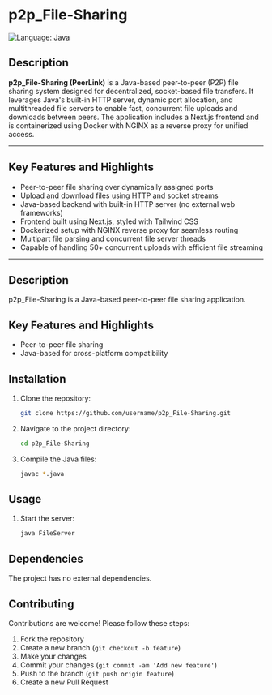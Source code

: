 # p2p_File-Sharing

[![Language: Java](https://img.shields.io/badge/Language-Java-blue.svg)](https://www.java.com)

##  Description

**p2p_File-Sharing (PeerLink)** is a Java-based peer-to-peer (P2P) file sharing system designed for decentralized, socket-based file transfers. It leverages Java's built-in HTTP server, dynamic port allocation, and multithreaded file servers to enable fast, concurrent file uploads and downloads between peers. The application includes a Next.js frontend and is containerized using Docker with NGINX as a reverse proxy for unified access.

---

##  Key Features and Highlights

-  Peer-to-peer file sharing over dynamically assigned ports
-  Upload and download files using HTTP and socket streams
-  Java-based backend with built-in HTTP server (no external web frameworks)
-  Frontend built using Next.js, styled with Tailwind CSS
-  Dockerized setup with NGINX reverse proxy for seamless routing
-  Multipart file parsing and concurrent file server threads
-  Capable of handling 50+ concurrent uploads with efficient file streaming

---


## Description

p2p_File-Sharing is a Java-based peer-to-peer file sharing application.

## Key Features and Highlights

- Peer-to-peer file sharing
- Java-based for cross-platform compatibility

## Installation

1. Clone the repository:
   ```bash
   git clone https://github.com/username/p2p_File-Sharing.git
   ```

2. Navigate to the project directory:
   ```bash
   cd p2p_File-Sharing
   ```

3. Compile the Java files:
   ```bash
   javac *.java
   ```

## Usage

1. Start the server:
   ```bash
   java FileServer
   ```



## Dependencies

The project has no external dependencies.

## Contributing

Contributions are welcome! Please follow these steps:
1. Fork the repository
2. Create a new branch (`git checkout -b feature`)
3. Make your changes
4. Commit your changes (`git commit -am 'Add new feature'`)
5. Push to the branch (`git push origin feature`)
6. Create a new Pull Request


